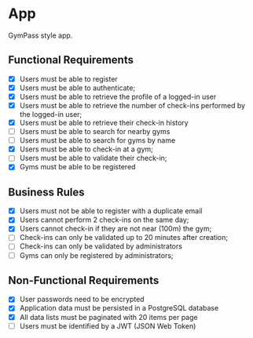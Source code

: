 # App

GymPass style app.

## Functional Requirements

- [x] Users must be able to register
- [x] Users must be able to authenticate;
- [x] Users must be able to retrieve the profile of a logged-in user
- [x] Users must be able to retrieve the number of check-ins performed by the logged-in user;
- [x] Users must be able to retrieve their check-in history
- [ ] Users must be able to search for nearby gyms
- [ ] Users must be able to search for gyms by name
- [x] Users must be able to check-in at a gym;
- [ ] Users must be able to validate their check-in;
- [x] Gyms must be able to be registered

## Business Rules

- [x] Users must not be able to register with a duplicate email
- [x] Users cannot perform 2 check-ins on the same day;
- [x] Users cannot check-in if they are not near (100m) the gym;
- [ ] Check-ins can only be validated up to 20 minutes after creation;
- [ ] Check-ins can only be validated by administrators
- [ ] Gyms can only be registered by administrators;

## Non-Functional Requirements

- [x] User passwords need to be encrypted
- [x] Application data must be persisted in a PostgreSQL database
- [x] All data lists must be paginated with 20 items per page
- [ ] Users must be identified by a JWT (JSON Web Token)
